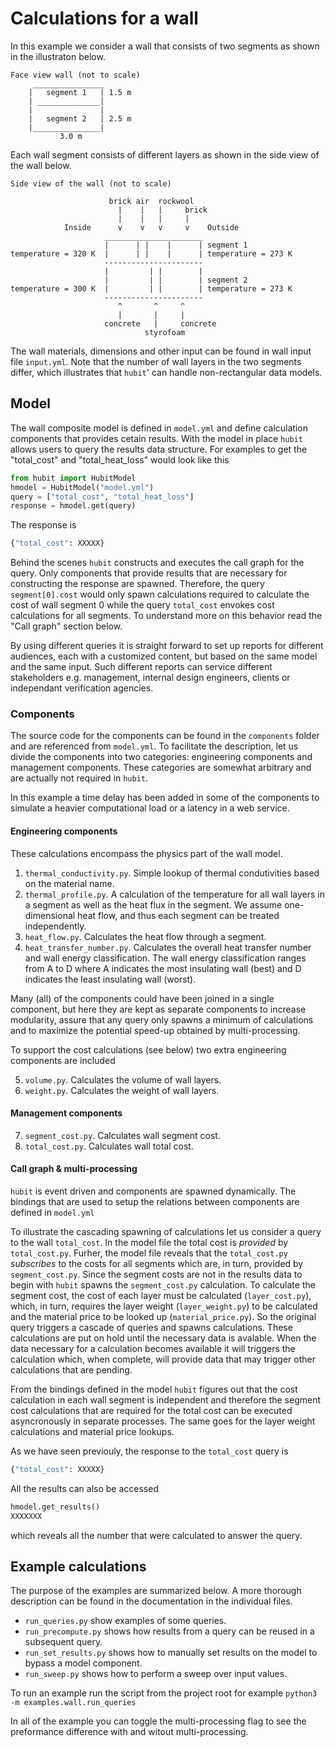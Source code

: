 # Calculations for a wall

In this example we consider a wall that consists of two segments as shown in the illustraton below. 

``` 
Face view wall (not to scale)
     ________________
    |   segment 1   | 1.5 m
    | ______________|
    |               | 
    |   segment 2   | 2.5 m
    |_______________|
           3.0 m
```

Each wall segment consists of different layers as shown in the side view of the wall below.

```
Side view of the wall (not to scale)

                      brick air  rockwool 
                        |    |   |     brick
                        |    |   |     |
            Inside      v    v   v     v    Outside
                     ______________________
                     |      | |    |      | segment 1
temperature = 320 K  |      | |    |      | temperature = 273 K   
                     ----------------------        
                     |         | |        |      
                     |         | |        | segment 2
temperature = 300 K  |         | |        | temperature = 273 K
                     ----------------------
                        ^       ^     ^ 
                        |       |     |
                     concrete   |     concrete 
                              styrofoam 
```

The wall materials, dimensions and other input can be found in wall input file `input.yml`. Note that the number of wall layers in the two segments differ, which illustrates that `hubit`' can handle non-rectangular data models.

## Model
The wall composite model is defined in `model.yml` and define calculation components that provides cetain results. With the model in place `hubit` allows users to query the results data structure. For examples to get the "total_cost" and "total_heat_loss" would look like this

```python
from hubit import HubitModel
hmodel = HubitModel("model.yml")
query = ["total_cost", "total_heat_loss"]
response = hmodel.get(query)
```

The response is

```python
{"total_cost": XXXXX}
```

Behind the scenes `hubit` constructs and executes the call graph for the query. Only components that provide results that are necessary for constructing the response are spawned. Therefore, the query `segment[0].cost` would only spawn calculations required to calculate the cost of wall segment 0 while the query `total_cost` envokes cost calculations for all segments. To understand more on this behavior read the "Call graph" section below.

By using different queries it is straight forward to set up reports for different audiences, each with a customized content, but based on the same model and the same input. Such different reports can service different stakeholders e.g. management, internal design engineers, clients or independant verification agencies.

### Components
The source code for the components can be found in the `components` folder and are referenced from `model.yml`. To facilitate the description, let us divide the components into two categories: engineering components and management components. These categories are somewhat arbitrary and are actually not required in `hubit`.

In this example a time delay has been added in some of the components to simulate a heavier computational load or a latency in a web service.

#### Engineering components
These calculations encompass the physics part of the wall model.

1. `thermal_conductivity.py`. Simple lookup of thermal condutivities based on the material name.
2. `thermal_profile.py`. A calculation of the temperature for all wall layers in a segment as well 
as the heat flux in the segment. We assume one-dimensional heat flow, and thus each segment can be treated independently.
3. `heat_flow.py`. Calculates the heat flow through a segment.
4. `heat_transfer_number.py`. Calculates the overall heat transfer number and wall energy classification. The wall  energy classification ranges from A to D where A indicates the most insulating wall (best) and D indicates the least insulating wall (worst).

Many (all) of the components could have been joined in a single component, but here they are kept as  separate components to increase modularity, assure that any query only spawns a minimum of calculations and to maximize the potential speed-up obtained by multi-processing.

To support the cost calculations (see below) two extra engineering components are included

5. `volume.py`. Calculates the volume of wall layers. 
6. `weight.py`. Calculates the weight of wall layers.

#### Management components

7. `segment_cost.py`. Calculates wall segment cost.
8. `total_cost.py`. Calculates wall total cost.


#### Call graph & multi-processing

`hubit` is event driven and components are spawned dynamically. The bindings that are used to setup the relations between components are defined in `model.yml`

To illustrate the cascading spawning of calculations let us consider a query to the wall `total_cost`. In the model file the total cost is _provided_ by `total_cost.py`. Furher, the model file reveals that the `total_cost.py` _subscribes_ to the costs for all segments which are, in turn, provided by `segment_cost.py`. Since the segment costs are not in the results data to begin with `hubit` spawns the `segment_cost.py` calculation. To calculate the segment cost, the cost of each layer must be calculated (`layer_cost.py`), which, in turn, requires the layer weight (`layer_weight.py`) to be calculated and the material price to be looked up (`material_price.py`). So the original query triggers a cascade of queries and spawns calculations. These calculations are put on hold until the necessary data is avalable. When the data necessary for a calculation becomes available it will triggers the calculation which, when complete, will  provide data that may trigger other calculations that are pending.

From the bindings defined in the model `hubit` figures out that the cost calculation in each wall segment is independent and therefore the segment cost calculations that are required for the total cost can be executed asyncronously in separate processes. The same goes for the layer weight calculations  and material price lookups.

As we have seen previouly, the response to the `total_cost` query is

```python
{"total_cost": XXXXX}
```

All the results can also be accessed 

```python
hmodel.get_results()
XXXXXXX
```

which reveals all the number that were calculated to answer the query.





## Example calculations
The purpose of the examples are summarized below. A more thorough description can be found in the documentation in the individual files.

* `run_queries.py` show examples of some queries.
* `run_precompute.py` shows how results from a query can be reused in a subsequent query. 
* `run_set_results.py` shows how to manually set results on the model to bypass a model component.
* `run_sweep.py` shows how to perform a sweep over input values.

To run an example run the script from the project root for example `python3 -m examples.wall.run_queries`

In all of the example you can toggle the multi-processing flag to see the preformance difference with and witout multi-processing.